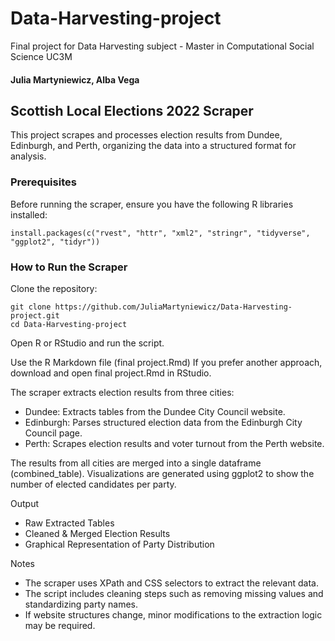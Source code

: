 # Data-Harvesting-project
Final project for Data Harvesting subject - Master in Computational Social Science UC3M

#### Julia Martyniewicz, Alba Vega

## Scottish Local Elections 2022 Scraper

This project scrapes and processes election results from Dundee, Edinburgh, and Perth, organizing the data into a structured format for analysis.

### Prerequisites

Before running the scraper, ensure you have the following R libraries installed:

    install.packages(c("rvest", "httr", "xml2", "stringr", "tidyverse", "ggplot2", "tidyr"))

### How to Run the Scraper

Clone the repository:

    git clone https://github.com/JuliaMartyniewicz/Data-Harvesting-project.git
    cd Data-Harvesting-project

Open R or RStudio and run the script.

Use the R Markdown file (final project.Rmd)
If you prefer another approach, download and open final project.Rmd in RStudio.

The scraper extracts election results from three cities:
* Dundee: Extracts tables from the Dundee City Council website.
* Edinburgh: Parses structured election data from the Edinburgh City Council page.
* Perth: Scrapes election results and voter turnout from the Perth website.

The results from all cities are merged into a single dataframe (combined_table).
Visualizations are generated using ggplot2 to show the number of elected candidates per party.

Output

* Raw Extracted Tables
* Cleaned & Merged Election Results
* Graphical Representation of Party Distribution

Notes

* The scraper uses XPath and CSS selectors to extract the relevant data.
* The script includes cleaning steps such as removing missing values and standardizing party names.
* If website structures change, minor modifications to the extraction logic may be required.
